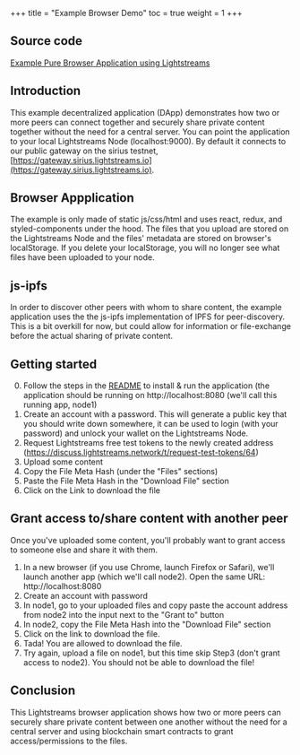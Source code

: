 +++
title = "Example Browser Demo"
toc = true
weight = 1
+++

## Source code

[Example Pure Browser Application using Lightstreams](https://github.com/lightstreams-network/example-browser)

## Introduction

This example decentralized application (DApp) demonstrates how two or more peers can connect together and securely share private content together without the need for a central server. You can point the application to your local Lightstreams Node (localhost:9000). By default it connects to our public gateway on the sirius testnet, [https://gateway.sirius.lightstreams.io](https://gateway.sirius.lightstreams.io).

## Browser Appplication

The example is only made of static js/css/html and uses react, redux, and styled-components under the hood. The files that you upload are stored on the Lightstreams Node and the files' metadata  are stored on browser's localStorage. If you delete your localStorage, you will no longer see what files have been uploaded to your node.

## js-ipfs

In order to discover other peers with whom to share content, the example application uses the the js-ipfs implementation of IPFS for peer-discovery. This is a bit overkill for now, but could allow for information or file-exchange before the actual sharing of private content.

## Getting started

0. Follow the steps in the [README](https://github.com/lightstreams-network/example-browser/blob/master/README.md) to install & run the application (the application should be running on http://localhost:8080 (we'll call this running app, node1)
1. Create an account with a password. This will generate a public key that you should write down somewhere, it can be used to login (with your password) and unlock your wallet on the Lightstreams Node.
2. Request Lightstreams free test tokens to the newly created address (https://discuss.lightstreams.network/t/request-test-tokens/64)
2. Upload some content
3. Copy the File Meta Hash (under the "Files" sections)
4. Paste the File Meta Hash in the "Download File" section
5. Click on the Link to download the file


## Grant access to/share content with another peer

Once you've uploaded some content, you'll probably want to grant access to someone else and share it with them.

1. In a new browser (if you use Chrome, launch Firefox or Safari), we'll launch another app (which we'll call node2). Open the same URL: http://localhost:8080
2. Create an account with password
3. In node1, go to your uploaded files and copy paste the account address from node2 into the input next to the "Grant to" button
4. In node2, copy the File Meta Hash into the "Download File" section
5. Click on the link to download the file.
6. Tada! You are allowed to download the file.
7. Try again, upload a file on node1, but this time skip Step3 (don't grant access to node2). You should not be able to download the file!

## Conclusion

This Lightstreams browser application shows how two or more peers can securely share private content between one another without the need for a central server and using blockchain smart contracts to grant access/permissions to the files.







